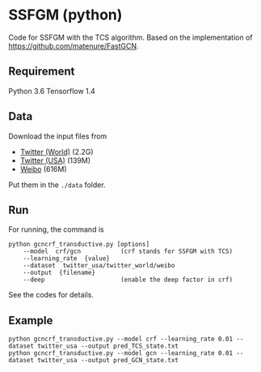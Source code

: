 # SSFGM (python)

Code for SSFGM with the TCS algorithm. Based on the implementation of https://github.com/matenure/FastGCN.

## Requirement

Python 3.6
Tensorflow 1.4

## Data

Download the input files from 

* [Twitter (World)](http://rosetta6.csail.mit.edu/location_inference_data/twitter_world.zip) (2.2G)
* [Twitter (USA)](http://rosetta6.csail.mit.edu/location_inference_data/twitter_usa.zip) (139M)
* [Weibo](http://rosetta6.csail.mit.edu/location_inference_data/weibo.zip) (616M)

Put them in the `./data` folder.

## Run

For running, the command is 

```
python gcncrf_transductive.py [options]
    --model  crf/gcn           (crf stands for SSFGM with TCS)
    --learning_rate  {value}
    --dataset  twitter_usa/twitter_world/weibo
    --output  {filename}
    --deep                     (enable the deep factor in crf)
```

See the codes for details.

## Example

```
python gcncrf_transductive.py --model crf --learning_rate 0.01 --dataset twitter_usa --output pred_TCS_state.txt
python gcncrf_transductive.py --model gcn --learning_rate 0.01 --dataset twitter_usa --output pred_GCN_state.txt
```
